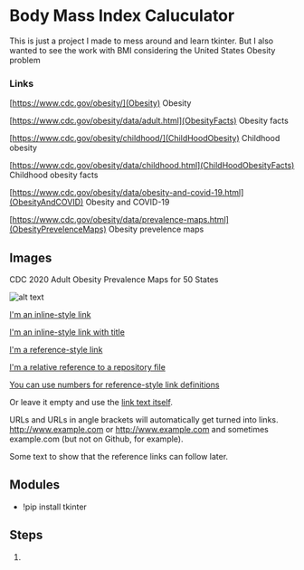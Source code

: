 # Body Mass Index Caluculator

This is just a project I made to mess around and learn tkinter.
But I also wanted to see the work with BMI considering the United States Obesity problem

### Links
[https://www.cdc.gov/obesity/](Obesity) Obesity 

[https://www.cdc.gov/obesity/data/adult.html](ObesityFacts) Obesity facts

[https://www.cdc.gov/obesity/childhood/](ChildHoodObesity) Childhood obesity

[https://www.cdc.gov/obesity/data/childhood.html](ChildHoodObesityFacts) Childhood obesity facts

[https://www.cdc.gov/obesity/data/obesity-and-covid-19.html](ObesityAndCOVID) Obesity and COVID-19

[https://www.cdc.gov/obesity/data/prevalence-maps.html](ObesityPrevelenceMaps) Obesity prevelence maps

## Images
CDC 2020 Adult Obesity Prevalence Maps for 50 States

![alt text](https://www.cdc.gov/obesity/data/images/obesity-map-731x365-1.jpg?_=01041https://github.com/adam-p/markdown-here/raw/master/src/common/images/icon48.png "Logo Title Text 1")








[I'm an inline-style link](https://www.google.com)

[I'm an inline-style link with title](https://www.google.com "Google's Homepage")

[I'm a reference-style link][Arbitrary case-insensitive reference text]

[I'm a relative reference to a repository file](../blob/master/LICENSE)

[You can use numbers for reference-style link definitions][1]

Or leave it empty and use the [link text itself].

URLs and URLs in angle brackets will automatically get turned into links. 
http://www.example.com or <http://www.example.com> and sometimes 
example.com (but not on Github, for example).

Some text to show that the reference links can follow later.

[arbitrary case-insensitive reference text]: https://www.mozilla.org
[1]: http://slashdot.org
[link text itself]: http://www.reddit.com

## Modules
* !pip install tkinter



## Steps
1. 
